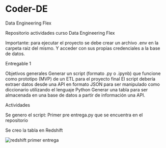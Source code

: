 # Coder-DE

Data Engineering Flex

Repositorio actividades curso Data Engineering Flex

Importante: para ejecutar el proyecto se debe crear un archivo .env en la carpeta raiz del mismo. Y acceder con sus propias credenciales a la base de datos.


Entregable 1

Objetivos generales
Generar un script (formato .py o .ipynb) que funcione como prototipo (MVP) de un ETL para el proyecto final
El script debería extraer datos desde una API en formato JSON para ser manipulado como diccionario utilizando el lenguaje Python
Generar una tabla para ser almacenada en una base de datos a partir de información una API.


Actividades

Se genero el script: Primer pre entrega.py que se encuentra en el repositorio

Se creo la tabla en Redshift



![redshift primer entrega](https://github.com/user-attachments/assets/19dde5f9-cd37-4e17-8067-34a10c3589b0)
